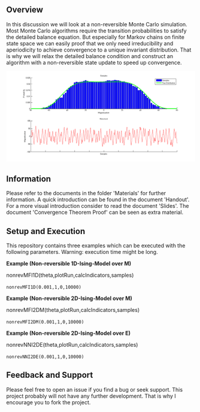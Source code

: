 ## Overview
In this discussion we will look at a non-reversible Monte Carlo simulation. Most Monte Carlo algorithms require the transition probabilities to satisfy the detailed balance equation. But especially for Markov chains on finite state space we can easily proof that we only need irreducibility and aperiodicity to achieve convergence to a unique invariant distribution. That is why we will relax the detailed balance condition and construct an algorithm with a non-reversible state update to speed up convergence.

![Screenshot Example](Matlab%20Code/Example%20Plots/nonrevMFI1D.png)

 
## Information
Please refer to the documents in the folder 'Materials' for further information. A quick introduction can be found in the document 'Handout'. For a more visual introduction consider to read the document 'Slides'. The document 'Convergence Theorem Proof' can be seen as extra material.

## Setup and Execution
This repository contains three examples which can be executed with the following parameters. Warning: execution time might be long.

**Example (Non-reversible 1D-Ising-Model over M)**

nonrevMFI1D(theta,plotRun,calcIndicators,samples)

``` nonrevMFI1D(0.001,1,0,10000) ```

**Example (Non-reversible 2D-Ising-Model over M)**

nonrevMFI2DM(theta,plotRun,calcIndicators,samples)

``` nonrevMFI2DM(0.001,1,0,10000) ```

**Example (Non-reversible 2D-Ising-Model over E)**

nonrevNNI2DE(theta,plotRun,calcIndicators,samples)

``` nonrevNNI2DE(0.001,1,0,10000) ```

## Feedback and Support
Please feel free to open an issue if you find a bug or seek support. This project probably will not have any further development. That is why I encourage you to fork the project.
